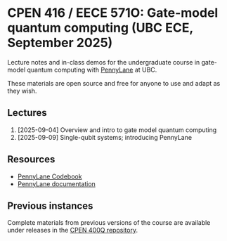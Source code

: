 # CPEN 416 / EECE 571O: Gate-model quantum computing (UBC ECE, September 2025)

Lecture notes and in-class demos for the undergraduate course in gate-model quantum computing with [PennyLane](https://github.com/PennyLaneAI/pennylane/) at UBC. 

These materials are open source and free for anyone to use and adapt as they wish.


## Lectures

1. [2025-09-04] Overview and intro to gate model quantum computing
1. [2025-09-09] Single-qubit systems; introducing PennyLane


## Resources

 - [PennyLane Codebook](https://pennylane.ai/codebook/)
 - [PennyLane documentation](https://pennylane.readthedocs.io/en/stable/)

## Previous instances

Complete materials from previous versions of the course are available under
releases in the 
[CPEN 400Q repository](https://github.com/glassnotes/CPEN-400Q/releases).
